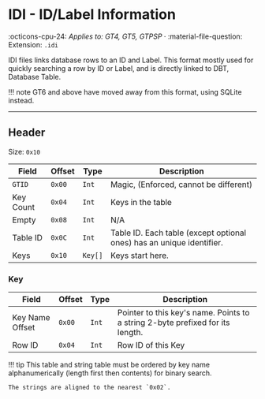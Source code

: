 # IDI - ID/Label Information
:octicons-cpu-24: *Applies to: GT4, GT5, GTPSP* · :material-file-question: Extension: `.idi`

IDI files links database rows to an ID and Label. This format mostly used for quickly searching a row by ID or Label, and is directly linked to DBT, Database Table.

!!! note
    GT6 and above have moved away from this format, using SQLite instead.

---

## Header

Size: `0x10`

Field              | Offset         | Type                | Description                                                           |
----------------   | ------------   | ----------          | --------------------------------------                                |
`GTID`             |  `0x00`        | `Int`               | Magic, (Enforced, cannot be different)                                |
Key Count          |  `0x04`        | `Int`               | Keys in the table                                                     |
Empty              |  `0x08`        | `Int`               | N/A                                                                   |
Table ID           |  `0x0C`        | `Int`               | Table ID. Each table (except optional ones) has an unique identifier. |
Keys               |  `0x10`        | `Key[]`             | Keys start here.                                                      |

### Key
Field              | Offset         | Type                | Description                                                                    |
----------------   | ------------   | ----------          | --------------------------------------                                         |
Key Name Offset    |  `0x00`        | `Int`               | Pointer to this key's name. Points to a string 2-byte prefixed for its length. |
Row ID             |  `0x04`        | `Int`               | Row ID of this Key                                                             |

!!! tip
    This table and string table must be ordered by key name alphanumerically (length first then contents) for binary search.

    The strings are aligned to the nearest `0x02`.